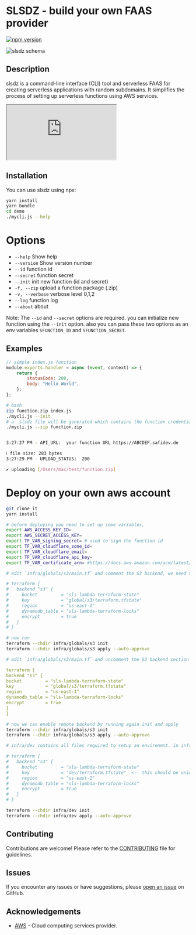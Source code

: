 # SLSDZ - build your own FAAS provider

[![npm version](https://badge.fury.io/js/slsdz.svg)](https://badge.fury.io/js/slsdz)

![slsdz schema](https://github.com/apotox/slsdz-lambda/blob/pub/docs/schema.jpg?raw=true)

## Description

slsdz is a command-line interface (CLI) tool and serverless FAAS for creating serverless applications with random subdomains. It simplifies the process of setting up serverless functions using AWS services.

<iframe src="https://player.vimeo.com/video/851981171?badge=0&amp;autopause=0&amp;player_id=0&amp;app_id=58479" ></iframe>

## Installation

You can use slsdz using npx:

```bash
yarn install
yarn bundle
cd demo
./mycli.js --help
```

# Options

-   `--help` Show help
-   `--version` Show version number
-   `--id` function id
-   `--secret` function secret
-   `--init` init new function (id and secret)
-   `-f, --zip` upload a function package (.zip)
-   `-v, --verbose` verbose level 0,1,2
-   `--log` function log
-   `--about` about

Note: The `--id` and `--secret` options are required. you can initialize new function using the `--init` option. also you can pass these two options as an env variables `SFUNCTION_ID` and `SFUNCTION_SECRET`.

## Examples

```js
// simple index.js function
module.exports.handler = async (event, context) => {
    return {
        statusCode: 200,
        body: "Hello World",
    };
};
```

```bash
# bash
zip function.zip index.js
./mycli.js --init
# a .slsdz file will be generated which contains the function credentials
./mycli.js --zip function.zip


3:27:27 PM - API_URL:  your function URL https://ABCDEF.safidev.de

ℹ file size: 283 bytes
3:27:29 PM - UPLOAD_STATUS:  200

✔ uploading [/Users/mac/test/function.zip]

```

# Deploy on your own aws account

```sh
git clone it
yarn install
```

```sh
# before deploying you need to set up some variables,
export AWS_ACCESS_KEY_ID=
export AWS_SECRET_ACCESS_KEY=
export TF_VAR_signing_secret= # used to sign the function id
export TF_VAR_cloudflare_zone_id=
export TF_VAR_cloudflare_email=
export TF_VAR_cloudflare_api_key=
export TF_VAR_certificate_arn= #https://docs.aws.amazon.com/acm/latest/userguide/gs-acm-request-public.html
```

```yaml
# edit `infra/globals/s3/main.tf` and comment the S3 backend, we need to do this onetime because the s3 bucket doesnt exists yet. it will be created in the next step.

# terraform {
#   backend "s3" {
#     bucket         = "sls-lambda-terraform-state"
#     key            = "global/s3/terraform.tfstate"
#     region         = "us-east-1"
#     dynamodb_table = "sls-lambda-terraform-locks"
#     encrypt        = true
#   }
# }
```

```sh
# now run
terraform --chdir infra/globals/s3 init
terraform --chdir infra/globals/s3 apply --auto-approve
```

```yaml
# edit `infra/globals/s3/main.tf` and uncomment the S3 backend section

terraform {
backend "s3" {
bucket         = "sls-lambda-terraform-state"
key            = "global/s3/terraform.tfstate"
region         = "us-east-1"
dynamodb_table = "sls-lambda-terraform-locks"
encrypt        = true
}
}
```

```sh
# now we can enable remote backend by running again init and apply
terraform --chdir infra/globals/s3 init
terraform --chdir infra/globals/s3 apply --auto-approve
```

```sh
# infra/dev contains all files required to setup an envirenmnt. in infra/dev/main.tf you can see backend section has a diffrent key = "dev/terraform.tfstate". to deploy diffrent env stage for example 'prod' you can copy the dev folder and name it prod and set the key to "prod/terraform.tfstate".

# terraform {
#   backend "s3" {
#     bucket         = "sls-lambda-terraform-state"
#     key            = "dev/terraform.tfstate"  <-- this should be unique for each dev envirenmnt
#     region         = "us-east-1"
#     dynamodb_table = "sls-lambda-terraform-locks"
#     encrypt        = true
#   }
# }

terraform --chdir infra/dev init
terraform --chdir infra/dev apply --auto-approve
```

## Contributing

Contributions are welcome! Please refer to the [CONTRIBUTING](https://github.com/apotox/YOUR_REPO/slsdz-cli/master/CONTRIBUTING.md) file for guidelines.

## Issues

If you encounter any issues or have suggestions, please [open an issue](https://github.com/apotox/slsdz-cli/issues) on GitHub.

## Acknowledgements

-   [AWS](https://aws.amazon.com/) - Cloud computing services provider.
